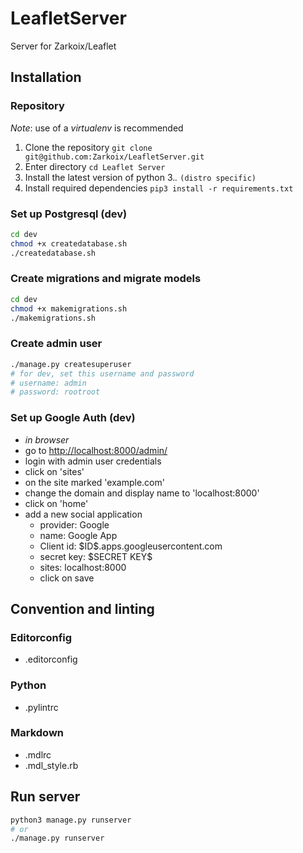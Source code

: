 # LeafletServer

Server for Zarkoix/Leaflet

## Installation

### Repository

*Note*: use of a *virtualenv* is recommended

1. Clone the repository
    `git clone git@github.com:Zarkoix/LeafletServer.git`
2. Enter directory
    `cd Leaflet Server`
3. Install the latest version of python 3.*.*
    `(distro specific)`
4. Install required dependencies
    `pip3 install -r requirements.txt`

### Set up Postgresql (dev)

```bash
cd dev
chmod +x createdatabase.sh
./createdatabase.sh
```

### Create migrations and migrate models

```bash
cd dev
chmod +x makemigrations.sh
./makemigrations.sh
```

### Create admin user

```bash
./manage.py createsuperuser
# for dev, set this username and password
# username: admin
# password: rootroot
```

### Set up Google Auth (dev)

* *in browser*
* go to [http://localhost:8000/admin/](http://localhost:8000/admin/)
* login with admin user credentials
* click on 'sites'
* on the site marked 'example.com'
* change the domain and display name to 'localhost:8000'
* click on 'home'
* add a new social application
    * provider: Google
    * name: Google App
    * Client id: \$ID\$.apps.googleusercontent.com
    * secret key: \$SECRET KEY\$
    * sites: localhost:8000
    * click on save

## Convention and linting

### Editorconfig

* .editorconfig

### Python

* .pylintrc

### Markdown

* .mdlrc
* .mdl_style.rb

## Run server

```bash
python3 manage.py runserver
# or
./manage.py runserver
```
